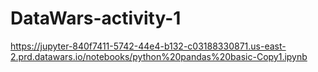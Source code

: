 # DataWars-activity-1
https://jupyter-840f7411-5742-44e4-b132-c03188330871.us-east-2.prd.datawars.io/notebooks/python%20pandas%20basic-Copy1.ipynb
